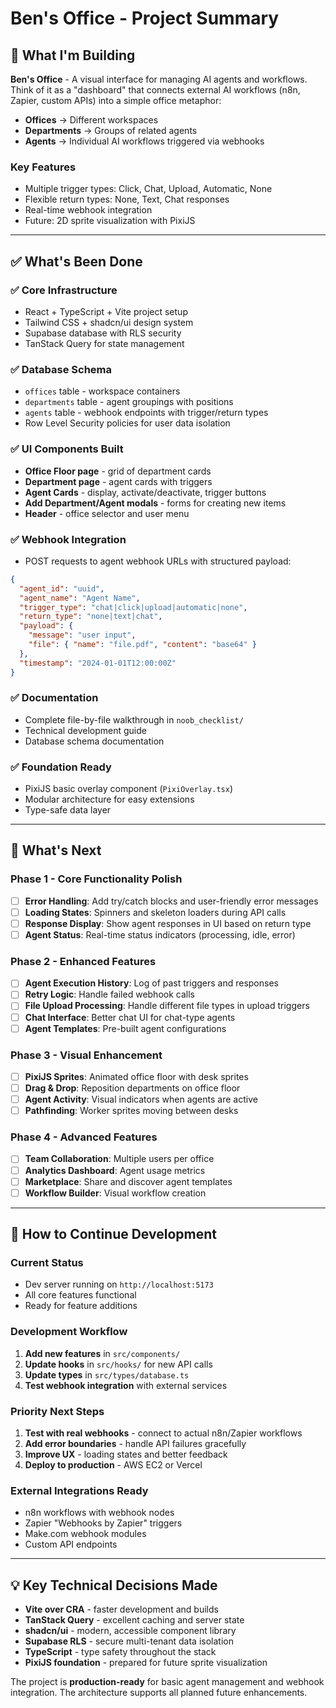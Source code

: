 # Ben's Office - Project Summary

## 🎯 What I'm Building

**Ben's Office** - A visual interface for managing AI agents and workflows. Think of it as a "dashboard" that connects external AI workflows (n8n, Zapier, custom APIs) into a simple office metaphor:

- **Offices** → Different workspaces
- **Departments** → Groups of related agents  
- **Agents** → Individual AI workflows triggered via webhooks

### Key Features
- Multiple trigger types: Click, Chat, Upload, Automatic, None
- Flexible return types: None, Text, Chat responses
- Real-time webhook integration
- Future: 2D sprite visualization with PixiJS

---

## ✅ What's Been Done

### ✅ Core Infrastructure
- React + TypeScript + Vite project setup
- Tailwind CSS + shadcn/ui design system
- Supabase database with RLS security
- TanStack Query for state management

### ✅ Database Schema
- `offices` table - workspace containers
- `departments` table - agent groupings with positions
- `agents` table - webhook endpoints with trigger/return types
- Row Level Security policies for user data isolation

### ✅ UI Components Built
- **Office Floor page** - grid of department cards
- **Department page** - agent cards with triggers
- **Agent Cards** - display, activate/deactivate, trigger buttons
- **Add Department/Agent modals** - forms for creating new items
- **Header** - office selector and user menu

### ✅ Webhook Integration
- POST requests to agent webhook URLs with structured payload:
```json
{
  "agent_id": "uuid",
  "agent_name": "Agent Name",
  "trigger_type": "chat|click|upload|automatic|none",
  "return_type": "none|text|chat",
  "payload": {
    "message": "user input",
    "file": { "name": "file.pdf", "content": "base64" }
  },
  "timestamp": "2024-01-01T12:00:00Z"
}
```

### ✅ Documentation
- Complete file-by-file walkthrough in `noob_checklist/`
- Technical development guide
- Database schema documentation

### ✅ Foundation Ready
- PixiJS basic overlay component (`PixiOverlay.tsx`)
- Modular architecture for easy extensions
- Type-safe data layer

---

## 🚀 What's Next

### Phase 1 - Core Functionality Polish
- [ ] **Error Handling**: Add try/catch blocks and user-friendly error messages
- [ ] **Loading States**: Spinners and skeleton loaders during API calls
- [ ] **Response Display**: Show agent responses in UI based on return type
- [ ] **Agent Status**: Real-time status indicators (processing, idle, error)

### Phase 2 - Enhanced Features  
- [ ] **Agent Execution History**: Log of past triggers and responses
- [ ] **Retry Logic**: Handle failed webhook calls
- [ ] **File Upload Processing**: Handle different file types in upload triggers
- [ ] **Chat Interface**: Better chat UI for chat-type agents
- [ ] **Agent Templates**: Pre-built agent configurations

### Phase 3 - Visual Enhancement
- [ ] **PixiJS Sprites**: Animated office floor with desk sprites
- [ ] **Drag & Drop**: Reposition departments on office floor
- [ ] **Agent Activity**: Visual indicators when agents are active
- [ ] **Pathfinding**: Worker sprites moving between desks

### Phase 4 - Advanced Features
- [ ] **Team Collaboration**: Multiple users per office
- [ ] **Analytics Dashboard**: Agent usage metrics
- [ ] **Marketplace**: Share and discover agent templates
- [ ] **Workflow Builder**: Visual workflow creation

---

## 🔧 How to Continue Development

### Current Status
- Dev server running on `http://localhost:5173`
- All core features functional
- Ready for feature additions

### Development Workflow
1. **Add new features** in `src/components/`
2. **Update hooks** in `src/hooks/` for new API calls
3. **Update types** in `src/types/database.ts`
4. **Test webhook integration** with external services

### Priority Next Steps
1. **Test with real webhooks** - connect to actual n8n/Zapier workflows
2. **Add error boundaries** - handle API failures gracefully
3. **Improve UX** - loading states and better feedback
4. **Deploy to production** - AWS EC2 or Vercel

### External Integrations Ready
- n8n workflows with webhook nodes
- Zapier "Webhooks by Zapier" triggers
- Make.com webhook modules  
- Custom API endpoints

---

## 💡 Key Technical Decisions Made

- **Vite over CRA** - faster development and builds
- **TanStack Query** - excellent caching and server state
- **shadcn/ui** - modern, accessible component library
- **Supabase RLS** - secure multi-tenant data isolation
- **TypeScript** - type safety throughout the stack
- **PixiJS foundation** - prepared for future sprite visualization

The project is **production-ready** for basic agent management and webhook integration. The architecture supports all planned future enhancements.